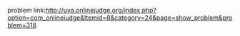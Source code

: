 problem link:http://uva.onlinejudge.org/index.php?option=com_onlinejudge&Itemid=8&category=24&page=show_problem&problem=318